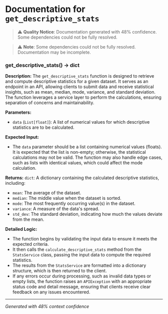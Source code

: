 # Documentation for `get_descriptive_stats`

> ⚠️ **Quality Notice**: Documentation generated with 48% confidence. Some dependencies could not be fully resolved.


> ⚠️ **Note**: Some dependencies could not be fully resolved. Documentation may be incomplete.
### get_descriptive_stats() -> dict

**Description:**
The `get_descriptive_stats` function is designed to retrieve and compute descriptive statistics for a given dataset. It serves as an endpoint in an API, allowing clients to submit data and receive statistical insights, such as mean, median, mode, variance, and standard deviation. The function leverages a service layer to perform the calculations, ensuring separation of concerns and maintainability.

**Parameters:**
- `data` (`List[float]`): A list of numerical values for which descriptive statistics are to be calculated.

**Expected Input:**
- The `data` parameter should be a list containing numerical values (floats). It is expected that the list is non-empty; otherwise, the statistical calculations may not be valid. The function may also handle edge cases, such as lists with identical values, which could affect the mode calculation.

**Returns:**
`dict`: A dictionary containing the calculated descriptive statistics, including:
- `mean`: The average of the dataset.
- `median`: The middle value when the dataset is sorted.
- `mode`: The most frequently occurring value(s) in the dataset.
- `variance`: A measure of the data's spread.
- `std_dev`: The standard deviation, indicating how much the values deviate from the mean.

**Detailed Logic:**
- The function begins by validating the input data to ensure it meets the expected criteria.
- It then calls the `calculate_descriptive_stats` method from the `StatsService` class, passing the input data to compute the required statistics.
- The results from the `StatsService` are formatted into a dictionary structure, which is then returned to the client.
- If any errors occur during processing, such as invalid data types or empty lists, the function raises an `APIException` with an appropriate status code and detail message, ensuring that clients receive clear feedback on any issues encountered.

---
*Generated with 48% context confidence*
